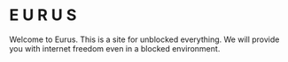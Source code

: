 # E U R U S
Welcome to Eurus. This is a site for unblocked everything. We will provide you with internet freedom even in a blocked environment. 
